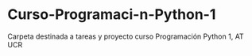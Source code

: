 # Curso-Programaci-n-Python-1
Carpeta destinada a tareas y proyecto curso Programación Python 1, AT UCR
